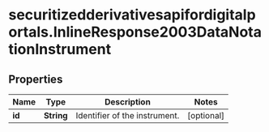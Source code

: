# securitizedderivativesapifordigitalportals.InlineResponse2003DataNotationInstrument

## Properties

Name | Type | Description | Notes
------------ | ------------- | ------------- | -------------
**id** | **String** | Identifier of the instrument. | [optional] 


